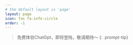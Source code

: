 ```yaml
---
# the default layout is 'page'
layout: page
icon: fas fa-info-circle
order: -1
---
```


>免费体验ChatGpt，即将登陆，敬请期待～
{: .prompt-tip}
